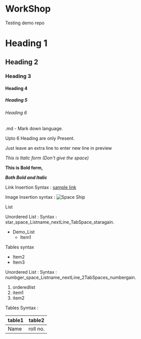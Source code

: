 # WorkShop
Testing demo repo
# Heading 1
## Heading 2
### Heading 3
#### Heading 4
##### Heading 5
###### Heading 6

.md - Mark down language.

Upto 6 Heading are only Present.

Just leave an extra line to enter new line in preview

*This is Italic form (Don't give the space)*

**This is Bold form,**

***Both Bold and Italic***

Link Insertion Syntax : [sample link](https://www.google.com/search?q=what+is+readme+in+github&rlz=1C1GCEB_enIN979IN979&oq=What+is+readMe&aqs=chrome.3.0i512j69i57j0i512l8.11462j0j15&sourceid=chrome&ie=UTF-8)

Image Insertion syntax : 
![Space Ship](https://thumbs.dreamstime.com/b/alien-mothership-spaceship-deep-space-ufo-spacecraft-flying-universe-planet-stars-rear-view-d-rendering-render-127064275.jpg)

List 

Unordered List : Syntax : star_space_Listname_nextLine_TabSpace_staragain.

* Demo_List
  * Item1

Tables syntax

  * Item2
  * Item3

Unordered List : Syntax : numbger_space_Listname_nextLine_2TabSpaces_numbergain.

1.  orderedlist
  1. item1
  2. item2 

Tables Symtax :

table1 | table2
-------|-------
Name | roll no.
